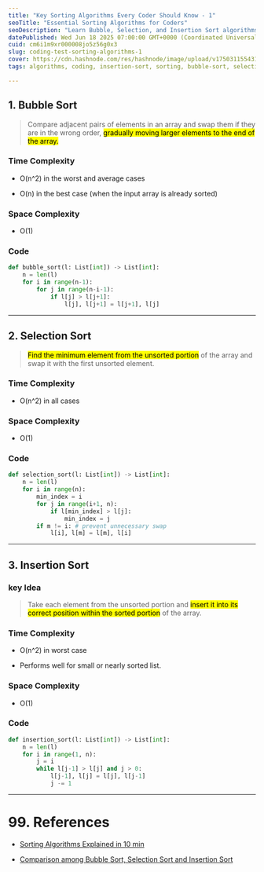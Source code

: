 ```yaml
---
title: "Key Sorting Algorithms Every Coder Should Know - 1"
seoTitle: "Essential Sorting Algorithms for Coders"
seoDescription: "Learn Bubble, Selection, and Insertion Sort algorithms. Understand their key ideas, complexities, and practical applications for efficient coding"
datePublished: Wed Jun 18 2025 07:00:00 GMT+0000 (Coordinated Universal Time)
cuid: cm6i1m9xr000008jo5z56g0x3
slug: coding-test-sorting-algorithms-1
cover: https://cdn.hashnode.com/res/hashnode/image/upload/v1750311554314/7165d9e2-65f5-42cd-9083-44594792a5c8.png
tags: algorithms, coding, insertion-sort, sorting, bubble-sort, selection-sort, coding-test

---
```


## 1\. Bubble Sort

> Compare adjacent pairs of elements in an array and swap them if they are in the wrong order, <mark>gradually moving larger elements to the end of the array.</mark>

### Time Complexity

* O(n^2) in the worst and average cases
    
* O(n) in the best case (when the input array is already sorted)
    

### Space Complexity

* O(1)
    

### Code

```python
def bubble_sort(l: List[int]) -> List[int]:
    n = len(l)
    for i in range(n-1):
        for j in range(n-i-1):
            if l[j] > l[j+1]:
                l[j], l[j+1] = l[j+1], l[j]
```

---

## 2\. Selection Sort

> <mark>Find the minimum element from the unsorted portion</mark> of the array and swap it with the first unsorted element.

### Time Complexity

* O(n^2) in all cases
    

### Space Complexity

* O(1)
    

### Code

```python
def selection_sort(l: List[int]) -> List[int]:
    n = len(l)
    for i in range(n):
        min_index = i
        for j in range(i+1, n):
            if l[min_index] > l[j]:
                min_index = j
        if m != i: # prevent unnecessary swap
            l[i], l[m] = l[m], l[i]
```

---

## 3\. Insertion Sort

### key Idea

> Take each element from the unsorted portion and <mark>insert it into its correct position within the sorted portion</mark> of the array.

### Time Complexity

* O(n^2) in worst case
    
* Performs well for small or nearly sorted list.
    

### Space Complexity

* O(1)
    

### Code

```python
def insertion_sort(l: List[int]) -> List[int]:
    n = len(l)
    for i in range(1, n):
        j = i
        while l[j-1] > l[j] and j > 0:
            l[j-1], l[j] = l[j], l[j-1]
            j -= 1
```

---

# 99\. References

* [Sorting Algorithms Explained in 10 min](https://www.youtube.com/watch?v=Bor_CRWEIXo&t=44s)
    
* [Comparison among Bubble Sort, Selection Sort and Insertion Sort](https://www.geeksforgeeks.org/comparison-among-bubble-sort-selection-sort-and-insertion-sort/)
